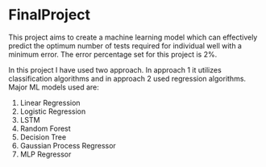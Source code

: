 # FinalProject
This project aims to create a machine learning model which can effectively predict the optimum number of tests required for individual well with a minimum error. The error percentage set for this project is 2%. 

In this project I have used two approach. In approach 1 it utilizes classification algorithms and in approach 2 used regression algorithms.
Major ML models used are:
1) Linear Regression
2) Logistic Regression
3) LSTM
4) Random Forest
5) Decision Tree
6) Gaussian Process Regressor
7) MLP Regressor
